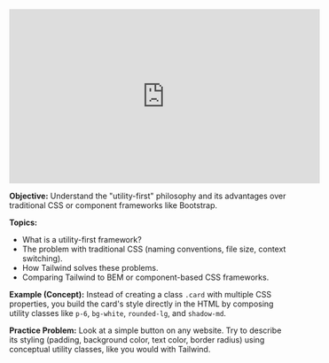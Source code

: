 <iframe width="560" height="315" src="https://www.youtube.com/embed/U_x19-3vX2A" title="YouTube video player" frameborder="0" allow="accelerometer; autoplay; clipboard-write; encrypted-media; gyroscope; picture-in-picture" allowfullscreen></iframe>

**Objective:** Understand the "utility-first" philosophy and its advantages over traditional CSS or component frameworks like Bootstrap.

**Topics:**

*   What is a utility-first framework?
*   The problem with traditional CSS (naming conventions, file size, context switching).
*   How Tailwind solves these problems.
*   Comparing Tailwind to BEM or component-based CSS frameworks.

**Example (Concept):**
Instead of creating a class `.card` with multiple CSS properties, you build the card's style directly in the HTML by composing utility classes like `p-6`, `bg-white`, `rounded-lg`, and `shadow-md`.

**Practice Problem:**
Look at a simple button on any website. Try to describe its styling (padding, background color, text color, border radius) using conceptual utility classes, like you would with Tailwind.
